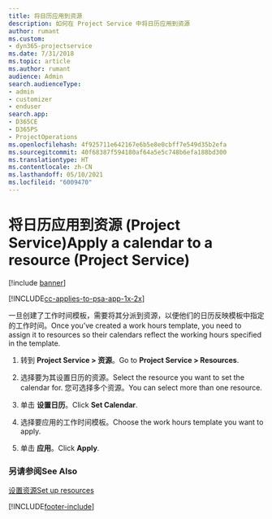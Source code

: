 ```yaml
---
title: 将日历应用到资源
description: 如何在 Project Service 中将日历应用到资源
author: rumant
ms.custom:
- dyn365-projectservice
ms.date: 7/31/2018
ms.topic: article
ms.author: rumant
audience: Admin
search.audienceType:
- admin
- customizer
- enduser
search.app:
- D365CE
- D365PS
- ProjectOperations
ms.openlocfilehash: 4f925711e642167e6b5e8e0cbff7e549d35b2efa
ms.sourcegitcommit: 40f68387f594180af64a5e5c748b6efa188bd300
ms.translationtype: HT
ms.contentlocale: zh-CN
ms.lasthandoff: 05/10/2021
ms.locfileid: "6009470"
---
```

# <a name="apply-a-calendar-to-a-resource-project-service"></a><span data-ttu-id="85c0d-103">将日历应用到资源 (Project Service)</span><span class="sxs-lookup"><span data-stu-id="85c0d-103">Apply a calendar to a resource (Project Service)</span></span>

[!include [banner](../includes/psa-now-project-operations.md)]

[!INCLUDE[cc-applies-to-psa-app-1x-2x](../includes/cc-applies-to-psa-app-1x-2x.md)]

<span data-ttu-id="85c0d-104">一旦创建了工作时间模板，需要将其分派到资源，以便他们的日历反映模板中指定的工作时间。</span><span class="sxs-lookup"><span data-stu-id="85c0d-104">Once you’ve created a work hours template, you need to assign it to resources so their calendars reflect the working hours specified in the template.</span></span>  
  
1.  <span data-ttu-id="85c0d-105">转到 **Project Service > 资源**。</span><span class="sxs-lookup"><span data-stu-id="85c0d-105">Go to **Project Service > Resources**.</span></span>  
  
2.  <span data-ttu-id="85c0d-106">选择要为其设置日历的资源。</span><span class="sxs-lookup"><span data-stu-id="85c0d-106">Select the resource you want to set the calendar for.</span></span> <span data-ttu-id="85c0d-107">您可选择多个资源。</span><span class="sxs-lookup"><span data-stu-id="85c0d-107">You can select more than one resource.</span></span>  
  
3.  <span data-ttu-id="85c0d-108">单击 **设置日历**。</span><span class="sxs-lookup"><span data-stu-id="85c0d-108">Click **Set Calendar**.</span></span>  
  
4.  <span data-ttu-id="85c0d-109">选择要应用的工作时间模板。</span><span class="sxs-lookup"><span data-stu-id="85c0d-109">Choose the work hours template you want to apply.</span></span>  
  
5.  <span data-ttu-id="85c0d-110">单击 **应用**。</span><span class="sxs-lookup"><span data-stu-id="85c0d-110">Click **Apply**.</span></span>  
  
### <a name="see-also"></a><span data-ttu-id="85c0d-111">另请参阅</span><span class="sxs-lookup"><span data-stu-id="85c0d-111">See Also</span></span>  
 [<span data-ttu-id="85c0d-112">设置资源</span><span class="sxs-lookup"><span data-stu-id="85c0d-112">Set up resources</span></span>](../psa/set-up-resources.md)


[!INCLUDE[footer-include](../includes/footer-banner.md)]